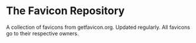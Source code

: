 # The Favicon Repository
A collection of favicons from getfavicon.org.
Updated regularly.
All favicons go to their respective owners.
